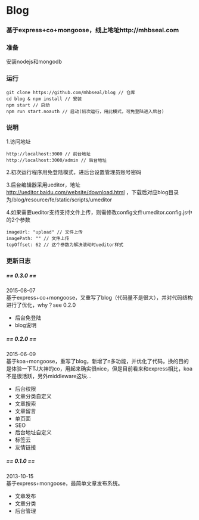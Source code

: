# Blog
### 基于express+co+mongoose，线上地址http://mhbseal.com

### 准备

安装nodejs和mongodb

### 运行
    
    git clone https://github.com/mhbseal/blog // 仓库
    cd blog & npm install // 安装
    npm start // 启动
    npm run start.noauth // 启动(初次运行，用此模式，可免登陆进入后台)
    
### 说明

1.访问地址

    http://localhost:3000 // 前台地址
    http://localhost:3000/admin // 后台地址

2.初次运行程序用免登陆模式，进后台设置管理员账号密码

3.后台编辑器采用ueditor，地址 http://ueditor.baidu.com/website/download.html ，下载后对应blog目录为/blog/resource/fe/static/scripts/umeditor

4.如果需要ueditor支持支持文件上传，则需修改config文件umeditor.config.js中的2个参数

    imageUrl: "upload" // 文件上传
    imagePath: "" // 文件上传
    topOffset: 62 // 这个参数为解决滚动时ueditor样式

### 更新日志

##### == 0.3.0 ==

2015-08-07  
基于express+co+mongoose，又重写了blog（代码量不是很大），并对代码结构进行了优化，why？see 0.2.0

+ 后台免登陆
+ blog说明

##### == 0.2.0 ==

2015-06-09  
基于koa+mongoose，重写了blog，新增了n多功能，并优化了代码，换的目的是体验一下TJ大神的co，用起来确实很nice，但是目前看来和express相比，koa不是很活跃，另外middleware这块...

+ 后台权限
+ 文章分类自定义
+ 文章搜索
+ 文章留言
+ 单页面
+ SEO
+ 后台地址自定义
+ 标签云
+ 友情链接

##### == 0.1.0 ==

2013-10-15  
基于express+mongoose，最简单文章发布系统。

+ 文章发布
+ 文章分类
+ 后台管理
　  
